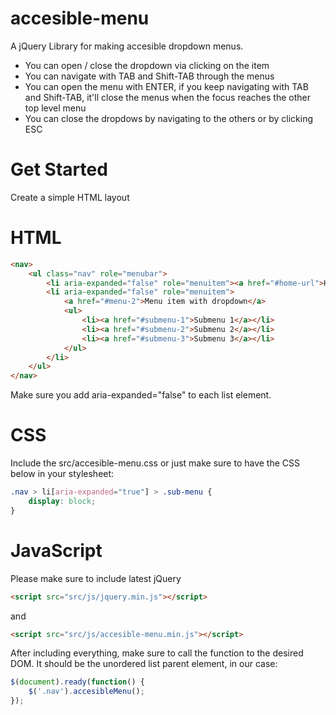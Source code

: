 # accesible-menu

A jQuery Library for making accesible dropdown menus.

* You can open / close the dropdown via clicking on the item
* You can navigate with TAB and Shift-TAB through the menus
* You can open the menu with ENTER, if you keep navigating with TAB and Shift-TAB, it'll close the menus when the focus reaches the other top level menu
* You can close the dropdows by navigating to the others or by clicking ESC

# Get Started

Create a simple HTML layout

# HTML

```html
<nav>
    <ul class="nav" role="menubar">
        <li aria-expanded="false" role="menuitem"><a href="#home-url">Home</a></li> 
        <li aria-expanded="false" role="menuitem">
            <a href="#menu-2">Menu item with dropdown</a>
            <ul>
                <li><a href="#submenu-1">Submenu 1</a></li>
                <li><a href="#submenu-2">Submenu 2</a></li>
                <li><a href="#submenu-3">Submenu 3</a></li>
            </ul>
        </li>
    </ul>
</nav>
```

Make sure you add aria-expanded="false" to each list element.

# CSS

Include the src/accesible-menu.css or just make sure to have the CSS below in your stylesheet:

```css
.nav > li[aria-expanded="true"] > .sub-menu {
    display: block;
}
```

# JavaScript

Please make sure to include latest jQuery

```html
<script src="src/js/jquery.min.js"></script>
```
and
```html
<script src="src/js/accesible-menu.min.js"></script>
```

After including everything, make sure to call the function to the desired DOM. It should be the unordered list parent element, in our case:

```javascript
$(document).ready(function() {
    $('.nav').accesibleMenu();
});
```
